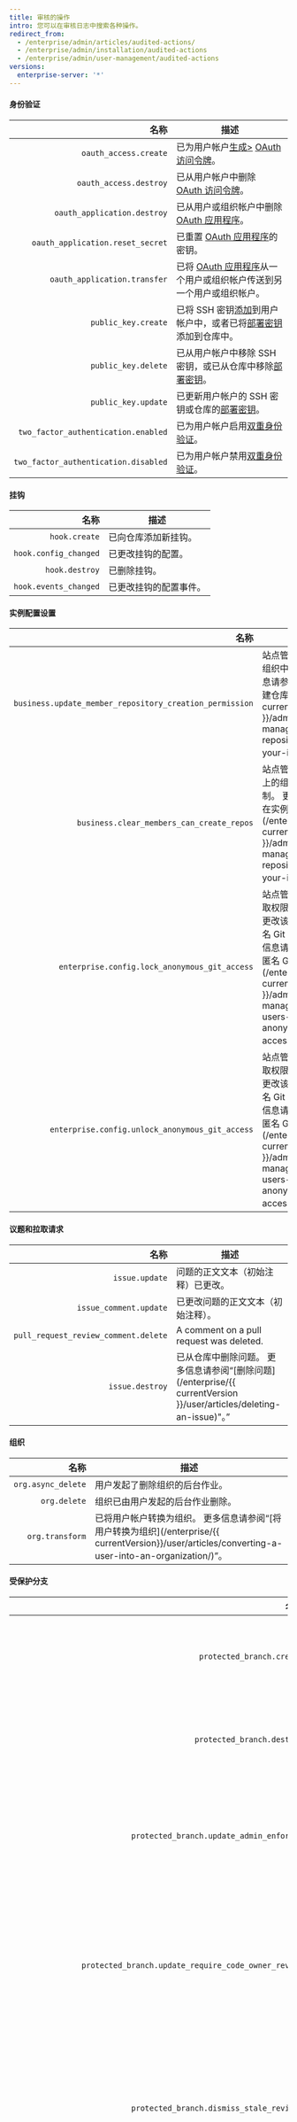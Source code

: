 ```yaml
---
title: 审核的操作
intro: 您可以在审核日志中搜索各种操作。
redirect_from:
  - /enterprise/admin/articles/audited-actions/
  - /enterprise/admin/installation/audited-actions
  - /enterprise/admin/user-management/audited-actions
versions:
  enterprise-server: '*'
---
```


#### 身份验证

|                                   名称 | 描述                                               |
| ------------------------------------:| ------------------------------------------------ |
|                `oauth_access.create` | 已为用户帐户[生成>][generate token] [OAuth 访问令牌][]。      |
|               `oauth_access.destroy` | 已从用户帐户中删除 [OAuth 访问令牌][]。                        |
|          `oauth_application.destroy` | 已从用户或组织帐户中删除 [OAuth 应用程序][]。                     |
|     `oauth_application.reset_secret` | 已重置 [OAuth 应用程序][]的密钥。                           |
|         `oauth_application.transfer` | 已将 [OAuth 应用程序][]从一个用户或组织帐户传送到另一个用户或组织帐户。        |
|                  `public_key.create` | 已将 SSH 密钥[添加][add key]到用户帐户中，或者已将[部署密钥][]添加到仓库中。 |
|                  `public_key.delete` | 已从用户帐户中移除 SSH 密钥，或已从仓库中移除[部署密钥][]。               |
|                  `public_key.update` | 已更新用户帐户的 SSH 密钥或仓库的[部署密钥][]。                     |
|  `two_factor_authentication.enabled` | 已为用户帐户启用[双重身份验证][2fa]。                           |
| `two_factor_authentication.disabled` | 已为用户帐户禁用[双重身份验证][2fa]。                           |

#### 挂钩

|                    名称 | 描述          |
| ---------------------:| ----------- |
|         `hook.create` | 已向仓库添加新挂钩。  |
| `hook.config_changed` | 已更改挂钩的配置。   |
|        `hook.destroy` | 已删除挂钩。      |
| `hook.events_changed` | 已更改挂钩的配置事件。 |

#### 实例配置设置

|                                                      名称 | 描述                                                                                                                                                                                                       |
| -------------------------------------------------------:| -------------------------------------------------------------------------------------------------------------------------------------------------------------------------------------------------------- |
| `business.update_member_repository_creation_permission` | 站点管理员限制在实例上的组织中创建仓库。 更多信息请参阅“[限制在实例中创建仓库](/enterprise/{{ currentVersion }}/admin/guides/user-management/restricting-repository-creation-in-your-instance)”。                                                |
|               `business.clear_members_can_create_repos` | 站点管理员取消了对在实例上的组织中创建仓库的限制。 更多信息请参阅“[限制在实例中创建仓库](/enterprise/{{ currentVersion }}/admin/guides/user-management/restricting-repository-creation-in-your-instance)”。                                           |
|           `enterprise.config.lock_anonymous_git_access` | 站点管理员锁定匿名 Git 读取权限，以防止仓库管理员更改该实例上仓库的现有匿名 Git 读取权限设置。 更多信息请参阅“[阻止用户更改匿名 Git 读取权限](/enterprise/{{ currentVersion }}/admin/guides/user-management/preventing-users-from-changing-anonymous-git-read-access)”。 |
|         `enterprise.config.unlock_anonymous_git_access` | 站点管理员解锁匿名 Git 读取权限，以允许仓库管理员更改该实例上仓库的现有匿名 Git 读取权限设置。 更多信息请参阅“[阻止用户更改匿名 Git 读取权限](/enterprise/{{ currentVersion }}/admin/guides/user-management/preventing-users-from-changing-anonymous-git-read-access)”。 |

#### 议题和拉取请求

|                                   名称 | 描述                                                                                           |
| ------------------------------------:| -------------------------------------------------------------------------------------------- |
|                       `issue.update` | 问题的正文文本（初始注释）已更改。                                                                            |
|               `issue_comment.update` | 已更改问题的正文文本（初始注释）。                                                                            |
| `pull_request_review_comment.delete` | A comment on a pull request was deleted.                                                     |
|                      `issue.destroy` | 已从仓库中删除问题。 更多信息请参阅“[删除问题](/enterprise/{{ currentVersion }}/user/articles/deleting-an-issue)"。” |

#### 组织

|                 名称 | 描述                                                                                                                     |
| ------------------:| ---------------------------------------------------------------------------------------------------------------------- |
| `org.async_delete` | 用户发起了删除组织的后台作业。                                                                                                        |
|       `org.delete` | 组织已由用户发起的后台作业删除。                                                                                                       |
|    `org.transform` | 已将用户帐户转换为组织。 更多信息请参阅“[将用户转换为组织](/enterprise/{{ currentVersion}}/user/articles/converting-a-user-into-an-organization/)”。 |

#### 受保护分支

|                                                                 名称 | 描述                     |
| ------------------------------------------------------------------:| ---------------------- |
|                                          `protected_branch.create` | 已在分支上启用分支保护。           |
|                                         `protected_branch.destroy` | 已在分支上禁用分支保护。           |
|                           `protected_branch.update_admin_enforced` | 已为仓库管理员强制执行分支保护。       |
|                `protected_branch.update_require_code_owner_review` | 已在分支上更新必需代码所有者审查的强制执行。 |
|                           `protected_branch.dismiss_stale_reviews` | 已在分支上更新忽略旧拉取请求的强制执行。   |
|  `protected_branch.update_signature_requirement_enforcement_level` | 已在分支上更新必需提交签名的强制执行。    |
|   `protected_branch.update_pull_request_reviews_enforcement_level` | 已在分支上更新必需拉取请求审查的强制执行。  |
| `protected_branch.update_required_status_checks_enforcement_level` | 已在分支上更新必需状态检查的强制执行。    |
|                             `protected_branch.rejected_ref_update` | 分支更新尝试被拒。              |
|                                 `protected_branch.policy_override` | 分支保护要求被仓库管理员覆盖。        |

#### 仓库

|                                         名称 | 描述                                                                                                                                                                                           |
| ------------------------------------------:| -------------------------------------------------------------------------------------------------------------------------------------------------------------------------------------------- |
|                              `repo.access` | 已将私有仓库设为公共，或者已将公共仓库设为私有。                                                                                                                                                                     |
|                             `repo.archive` | 已存档仓库。 更多信息请参阅“[存档和取消存档仓库](/enterprise/{{ currentVersion }}/admin/guides/user-management/archiving-and-unarchiving-repositories/)”。                                                            |
|                          `repo.add_member` | 已向仓库添加协作者。                                                                                                                                                                                   |
|                              `repo.config` | 站点管理员已阻止强制推送。 更多信息请参阅“[阻止对仓库进行强制推送](/enterprise/{{ currentVersion }}/admin/guides/developer-workflow/blocking-force-pushes-to-a-repository/)”。                                                 |
|                              `repo.create` | 已创建仓库。                                                                                                                                                                                       |
|                             `repo.destroy` | 已删除仓库。                                                                                                                                                                                       |
|                       `repo.remove_member` | 已从仓库中移除协作者。                                                                                                                                                                                  |
|                              `repo.rename` | 已重命名仓库。                                                                                                                                                                                      |
|                            `repo.transfer` | 用户已接受接收传输仓库的请求。                                                                                                                                                                              |
|                      `repo.transfer_start` | 用户已发送向另一用户或组织传输仓库的请求。                                                                                                                                                                        |
|                           `repo.unarchive` | 已取消存档仓库。 更多信息请参阅“[存档和取消存档仓库](/enterprise/{{ currentVersion }}/admin/guides/user-management/archiving-and-unarchiving-repositories/)”。                                                          |
| `repo.config.disable_anonymous_git_access` | 已为公共仓库禁用匿名 Git 读取权限。 更多信息请参阅“[为仓库启用匿名 Git 读取权限](/enterprise/{{ currentVersion }}/user/articles/enabling-anonymous-git-read-access-for-a-repository)。”                                          |
|  `repo.config.enable_anonymous_git_access` | 已为公共仓库启用匿名 Git 读取权限。 更多信息请参阅“[为仓库启用匿名 Git 读取权限](/enterprise/{{ currentVersion }}/user/articles/enabling-anonymous-git-read-access-for-a-repository)。”                                          |
|    `repo.config.lock_anonymous_git_access` | 已锁定仓库的匿名 Git 读取权限设置，阻止仓库管理员更改（启用或禁用）此设置。 更多信息请参阅“[阻止用户更改匿名 Git 读取权限](/enterprise/{{ currentVersion }}/admin/guides/user-management/preventing-users-from-changing-anonymous-git-read-access)”。 |
|  `repo.config.unlock_anonymous_git_access` | 已解锁仓库的匿名 Git 读取权限设置，允许仓库管理员更改（启用或禁用）此设置。 更多信息请参阅“[阻止用户更改匿名 Git 读取权限](/enterprise/{{ currentVersion }}/admin/guides/user-management/preventing-users-from-changing-anonymous-git-read-access)”。 |

#### 站点管理员工具

|                   名称 | 描述                                                                     |
| --------------------:| ---------------------------------------------------------------------- |
| `staff.disable_repo` | 站点管理员已禁用对仓库及其所有复刻的访问。                                                  |
|  `staff.enable_repo` | 站点管理员已重新启用对仓库及其所有复刻的访问。                                                |
|   `staff.fake_login` | 站点管理员以另一用户的身份登录 {% data variables.product.prodname_enterprise %}。 |
|  `staff.repo_unlock` | 站点管理员已解锁（临时获得完全访问权限）用户的一个私有仓库。                                         |
|       `staff.unlock` | 站点管理员已解锁（临时获得完全访问权限）用户的所有私有仓库。                                         |

#### 团队

|             名称 | 描述              |
| --------------:| --------------- |
|  `team.create` | 已向团队添加用户帐户或仓库。  |
|  `team.delete` | 已从团队中移除用户帐户或仓库。 |
| `team.destroy` | 已删除团队。          |

#### 用户

|                          名称 | 描述                                   |
| ---------------------------:| ------------------------------------ |
|            `user.add_email` | 已向用户帐户添加电子邮件地址。                      |
|         `user.async_delete` | 已启动异步作业，用于销毁用户帐户，最终触发 `user.delete`。 |
|      `user.change_password` | 用户已更改其密码。                            |
|               `user.create` | 已创建新的用户帐户。                           |
|               `user.delete` | 已通过异步作业销毁用户帐户。                       |
|               `user.demote` | 已将站点管理员降级为普通用户帐户。                    |
|              `user.destroy` | 用户已删除其帐户，进而触发 `user.async_delete`。   |
|         `user.failed_login` | 用户尝试登录时使用的用户名、密码或双重身份验证码不正确。         |
|      `user.forgot_password` | 用户通过登录页面请求了密码重置。                     |
|                `user.login` | 用户已登录。                               |
|              `user.promote` | 已将普通用户帐户升级为站点管理员。                    |
|         `user.remove_email` | 已从用户帐户中移除电子邮件地址。                     |
|               `user.rename` | 已更改用户名。                              |
|              `user.suspend` | 站点管理员已挂起用户帐户。                        |
| `user.two_factor_requested` | 已提示用户输入双重身份验证码。                      |
|            `user.unsuspend` | 站点管理员已取消挂起用户帐户。                      |

  [add key]: /articles/adding-a-new-ssh-key-to-your-github-account
  [部署密钥]: /guides/managing-deploy-keys/#deploy-keys
  [generate token]: /articles/creating-an-access-token-for-command-line-use
  [OAuth 访问令牌]: /v3/oauth/
  [OAuth 应用程序]: /guides/basics-of-authentication/#registering-your-app
  [2fa]: /articles/about-two-factor-authentication
